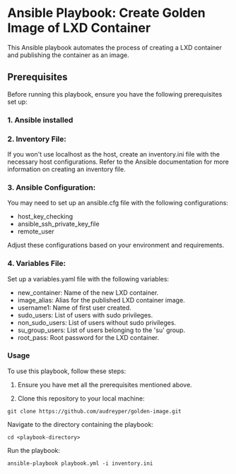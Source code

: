# Ansible Playbook: Create Golden Image of LXD Container

This Ansible playbook automates the process of creating a LXD container and publishing the container as an image.

## Prerequisites

Before running this playbook, ensure you have the following prerequisites set up:

### 1. Ansible installed 

### 2. Inventory File: 

If you won't use localhost as the host, create an inventory.ini file with the necessary host configurations. Refer to the Ansible documentation for more information on creating an inventory file.

### 3. Ansible Configuration: 

You may need to set up an ansible.cfg file with the following configurations:

- host_key_checking 
- ansible_ssh_private_key_file 
- remote_user 

Adjust these configurations based on your environment and requirements.

### 4. Variables File: 

Set up a variables.yaml file with the following variables:

- new_container: Name of the new LXD container.
- image_alias: Alias for the published LXD container image.
- username1: Name of first user created.
- sudo_users: List of users with sudo privileges.
- non_sudo_users: List of users without sudo privileges.
- su_group_users: List of users belonging to the 'su' group.
- root_pass: Root password for the LXD container.

### Usage

To use this playbook, follow these steps:

1. Ensure you have met all the prerequisites mentioned above.

2. Clone this repository to your local machine:

`git clone https://github.com/audreyper/golden-image.git`

Navigate to the directory containing the playbook:

`cd <playbook-directory>`

Run the playbook:

`ansible-playbook playbook.yml -i inventory.ini`

